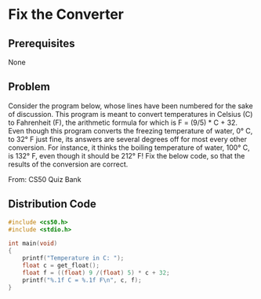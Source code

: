 # Fix the Converter

## Prerequisites
None

## Problem
Consider the program below, whose lines have been numbered for the sake of discussion. This program is meant to convert temperatures in Celsius (C) to Fahrenheit (F), the arithmetic formula for which is F = (9/5) * C + 32. Even though this program converts the freezing temperature of water, 0° C, to 32° F just fine, its answers are several degrees off for most every other conversion. For instance, it thinks the boiling temperature of water, 100° C, is 132° F, even though it should be 212° F! Fix the below code, so that the results of the conversion are correct.

From: CS50 Quiz Bank

## Distribution Code
```c
#include <cs50.h>
#include <stdio.h>

int main(void)
{
	printf("Temperature in C: ");
	float c = get_float();
	float f = ((float) 9 /(float) 5) * c + 32;
	printf("%.1f C = %.1f F\n", c, f);
}
```